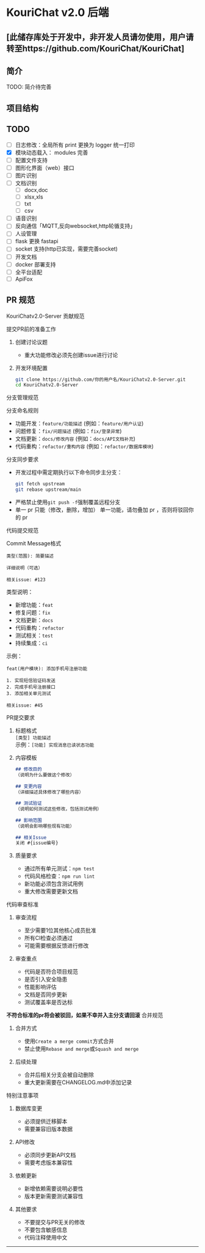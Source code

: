 # KouriChat v2.0 后端 
## [此储存库处于开发中，非开发人员请勿使用，用户请转至https://github.com/KouriChat/KouriChat]

## 简介
TODO: 简介待完善

## 项目结构

## TODO
- [ ] 日志修改：全局所有 print 更换为 logger 统一打印
- [x] 模块动态载入： modules 完善
- [ ] 配置文件支持
- [ ] 图形化界面（web）接口 
- [ ] 图片识别
- [ ] 文档识别
    - [ ] docx,doc
    - [ ] xlsx,xls
    - [ ] txt
    - [ ] csv
- [ ] 语音识别
- [ ] 反向通信「MQTT,反向websocket,http轮循支持」
- [ ] 人设管理
- [ ] flask 更换 fastapi
- [ ] socket 支持(http已实现，需要完善socket)
- [ ] 开发文档
- [ ] docker 部署支持
- [ ] 全平台适配
- [ ] ApiFox 

## PR 规范
KouriChatv2.0-Server 贡献规范 
 
提交PR前的准备工作 
 
1. 创建讨论议题
   - 重大功能修改必须先创建issue进行讨论
 
2. 开发环境配置
   ```bash 
   git clone https://github.com/你的用户名/KouriChatv2.0-Server.git 
   cd KouriChatv2.0-Server
   ```
 
分支管理规范 
 
分支命名规则 
- 功能开发：`feature/功能描述` (例如：`feature/用户认证`)
- 问题修复：`fix/问题描述` (例如：`fix/登录异常`)
- 文档更新：`docs/修改内容` (例如：`docs/API文档补充`)
- 代码重构：`refactor/重构内容` (例如：`refactor/数据库模块`)
 
分支同步要求 
- 开发过程中需定期执行以下命令同步主分支：
  ```bash 
  git fetch upstream 
  git rebase upstream/main 
  ```
- 严格禁止使用`git push -f`强制覆盖远程分支
- 单一 pr 只能（修改，删除，增加） 单一功能，请勿叠加 pr ，否则将驳回你的 pr
 
代码提交规范 
 
Commit Message格式 
```
类型(范围): 简要描述 
 
详细说明（可选）
 
相关issue: #123 
```
 
类型说明：
- 新增功能：`feat`
- 修复问题：`fix` 
- 文档更新：`docs`
- 代码重构：`refactor`
- 测试相关：`test`
- 持续集成：`ci`
 
示例：
```
feat(用户模块): 添加手机号注册功能 
 
1. 实现短信验证码发送 
2. 完成手机号注册接口 
3. 添加相关单元测试 
 
相关issue: #45 
```
 
PR提交要求 
 
1. 标题格式  
   `[类型] 功能描述`  
   示例：`[功能] 实现消息已读状态功能`
 
2. 内容模板  
   ```markdown 
   ## 修改目的 
   （说明为什么要做这个修改）
 
   ## 变更内容 
   （详细描述具体修改了哪些内容）
 
   ## 测试验证 
   （说明如何测试这些修改，包括测试用例）
 
   ## 影响范围 
   （说明会影响哪些现有功能）
 
   ## 相关Issue 
   关闭 #{issue编号}
   ```
 
3. 质量要求 
   - 通过所有单元测试：`npm test`
   - 代码风格检查：`npm run lint`
   - 新功能必须包含测试用例 
   - 重大修改需要更新文档 
 
代码审查标准 
 
1. 审查流程
   - 至少需要1位其他核心成员批准 
   - 所有CI检查必须通过 
   - 可能需要根据反馈进行修改 
 
2. 审查重点
   - 代码是否符合项目规范 
   - 是否引入安全隐患 
   - 性能影响评估 
   - 文档是否同步更新 
   - 测试覆盖率是否达标 

**不符合标准的pr将会被驳回，如果不幸并入主分支请回滚**
合并规范 
 
1. 合并方式
   - 使用`Create a merge commit`方式合并 
   - 禁止使用`Rebase and merge`或`Squash and merge`
 
2. 后续处理
   - 合并后相关分支会被自动删除 
   - 重大更新需要在CHANGELOG.md中添加记录 
 
特别注意事项 
 
1. 数据库变更
   - 必须提供迁移脚本 
   - 需要兼容旧版本数据 
 
2. API修改
   - 必须同步更新API文档 
   - 需要考虑版本兼容性 
 
3. 依赖更新
   - 新增依赖需要说明必要性 
   - 版本更新需要测试兼容性 
 
4. 其他要求
   - 不要提交与PR无关的修改 
   - 不要包含敏感信息 
   - 代码注释使用中文 
 
---